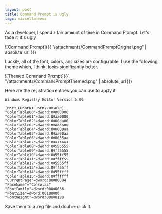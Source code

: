 ```yaml
---
layout: post
title: Command Prompt is Ugly
tags: miscellaneous
---
```


As a developer, I spend a fair amount of time in Command Prompt. Let's face it, it's ugly.

![Command Prompt]({{ "/attachments/CommandPromptOriginal.png" | absolute_url }})

Luckily, all of the font, colors, and sizes are configurable. I use the following theme which, I think, looks
significantly better.

![Themed Command Prompt]({{ "/attachments/CommandPromptThemed.png" | absolute_url }})

Here are the registration entries you can use to apply it.

```reg
Windows Registry Editor Version 5.00

[HKEY_CURRENT_USER\Console]
"ColorTable00"=dword:00000000
"ColorTable01"=dword:00aa0000
"ColorTable02"=dword:0000aa00
"ColorTable03"=dword:00aaaa00
"ColorTable04"=dword:000000aa
"ColorTable05"=dword:00aa00aa
"ColorTable06"=dword:000055aa
"ColorTable07"=dword:00aaaaaa
"ColorTable08"=dword:00555555
"ColorTable09"=dword:00ff5555
"ColorTable10"=dword:0055ff55
"ColorTable11"=dword:00ffff55
"ColorTable12"=dword:005555ff
"ColorTable13"=dword:00ff55ff
"ColorTable14"=dword:0055ffff
"ColorTable15"=dword:00ffffff
"CurrentPage"=dword:00000004
"FaceName"="Consolas"
"FontFamily"=dword:00000036
"FontSize"=dword:00100000
"FontWeight"=dword:00000190
```

Save them to a .reg file and double-click it.
